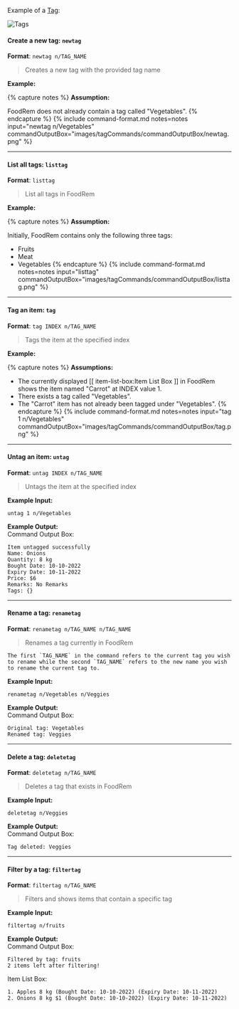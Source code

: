 <!-- markdownlint-disable-file first-line-h1 -->
Example of a [Tag](#tag):

![Tags](images/TagImage.png)

#### Create a new tag: `newtag`

**Format**: `newtag n/TAG_NAME`

> Creates a new tag with the provided tag name

**Example:**

{% capture notes %}
**Assumption:**

FoodRem does not already contain a tag called "Vegetables".
{% endcapture %}
{%
  include command-format.md
  notes=notes
  input="newtag n/Vegetables"
  commandOutputBox="images/tagCommands/commandOutputBox/newtag.png"
%}

---

#### List all tags: `listtag`

**Format**: `listtag`

> List all tags in FoodRem

**Example:**

{% capture notes %}
**Assumption:**

Initially, FoodRem contains only the following three tags:

* Fruits
* Meat
* Vegetables
{% endcapture %}
{%
  include command-format.md
  notes=notes
  input="listtag"
  commandOutputBox="images/tagCommands/commandOutputBox/listtag.png"
%}

---

#### Tag an item: `tag`

**Format**: `tag INDEX n/TAG_NAME`

> Tags the item at the specified index

**Example:**

{% capture notes %}
**Assumptions:**

* The currently displayed [[ item-list-box:Item List Box ]] in FoodRem shows the item named "Carrot" at INDEX value 1.
* There exists a tag called "Vegetables".
* The "Carrot" item has not already been tagged under "Vegetables".
{% endcapture %}
{%
  include command-format.md
  notes=notes
  input="tag 1 n/Vegetables"
  commandOutputBox="images/tagCommands/commandOutputBox/tag.png"
%}

---

#### Untag an item: `untag`

**Format**: `untag INDEX n/TAG_NAME`

> Untags the item at the specified index

**Example Input:**

```text
untag 1 n/Vegetables
```

**Example Output:**<br>Command Output Box:

```text
Item untagged successfully
Name: Onions
Quantity: 8 kg
Bought Date: 10-10-2022
Expiry Date: 10-11-2022
Price: $6
Remarks: No Remarks
Tags: {}
```

---

#### Rename a tag: `renametag`

**Format**: `renametag n/TAG_NAME n/TAG_NAME`

> Renames a tag currently in FoodRem

```info
The first `TAG_NAME` in the command refers to the current tag you wish to rename while the second `TAG_NAME` refers to the new name you wish to rename the current tag to.
```

**Example Input:**

```text
renametag n/Vegetables n/Veggies
```

**Example Output:**<br>Command Output Box:

```text
Original tag: Vegetables
Renamed tag: Veggies
```

---

#### Delete a tag: `deletetag`

**Format**: `deletetag n/TAG_NAME`

> Deletes a tag that exists in FoodRem

**Example Input:**

```text
deletetag n/Veggies
```

**Example Output:**<br>Command Output Box:

```text
Tag deleted: Veggies
```

---

#### Filter by a tag: `filtertag`

**Format**: `filtertag n/TAG_NAME`

> Filters and shows items that contain a specific tag

**Example Input:**

```text
filtertag n/fruits
```

**Example Output:**<br>Command Output Box:

```text
Filtered by tag: fruits
2 items left after filtering!
```

Item List Box:

```text
1. Apples 8 kg (Bought Date: 10-10-2022) (Expiry Date: 10-11-2022)
2. Onions 8 kg $1 (Bought Date: 10-10-2022) (Expiry Date: 10-11-2022)
```
